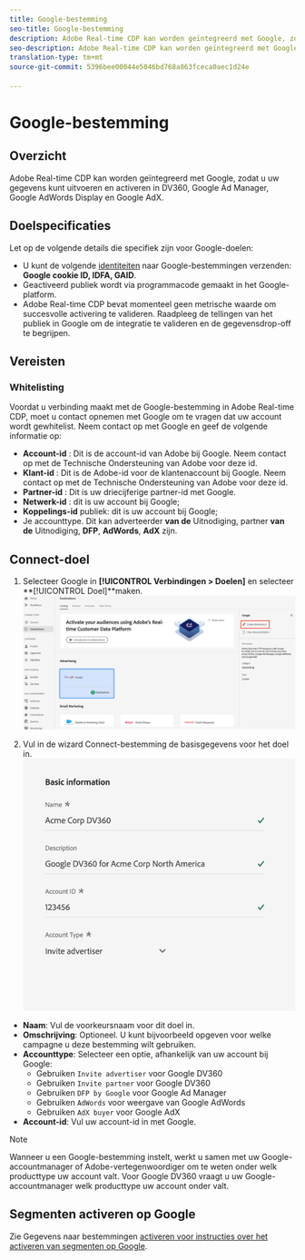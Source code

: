 ```yaml
---
title: Google-bestemming
seo-title: Google-bestemming
description: Adobe Real-time CDP kan worden geïntegreerd met Google, zodat u uw gegevens kunt uitvoeren en activeren in DV360, Google Ad Manager, Google AdWords en Google AdX.
seo-description: Adobe Real-time CDP kan worden geïntegreerd met Google, zodat u uw gegevens kunt uitvoeren en activeren in DV360, Google Ad Manager, Google AdWords en Google AdX.
translation-type: tm+mt
source-git-commit: 5396bee00044e5046bd768a863fceca0aec1d24e

---
```



# Google-bestemming

## Overzicht

Adobe Real-time CDP kan worden geïntegreerd met Google, zodat u uw gegevens kunt uitvoeren en activeren in DV360, Google Ad Manager, Google AdWords Display en Google AdX.

## Doelspecificaties

Let op de volgende details die specifiek zijn voor Google-doelen:

* U kunt de volgende [identiteiten](https://www.adobe.io/apis/experienceplatform/home/profile-identity-segmentation/profile-identity-segmentation-services.html#!api-specification/markdown/narrative/technical_overview/identity_namespace_overview/identity_namespace_overview.md) naar Google-bestemmingen verzenden: **Google cookie ID, IDFA, GAID**.
* Geactiveerd publiek wordt via programmacode gemaakt in het Google-platform.
* Adobe Real-time CDP bevat momenteel geen metrische waarde om succesvolle activering te valideren. Raadpleeg de tellingen van het publiek in Google om de integratie te valideren en de gegevensdrop-off te begrijpen.

## Vereisten

### Whitelisting

Voordat u verbinding maakt met de Google-bestemming in Adobe Real-time CDP, moet u contact opnemen met Google om te vragen dat uw account wordt gewhitelist. Neem contact op met Google en geef de volgende informatie op:

* **Account-id** : Dit is de account-id van Adobe bij Google. Neem contact op met de Technische Ondersteuning van Adobe voor deze id.
* **Klant-id** : Dit is de Adobe-id voor de klantenaccount bij Google. Neem contact op met de Technische Ondersteuning van Adobe voor deze id.
* **Partner-id** : Dit is uw driecijferige partner-id met Google.
* **Netwerk-id** : dit is uw account bij Google;
* **Koppelings-id** publiek: dit is uw account bij Google;
* Je accounttype. Dit kan adverteerder **van de** Uitnodiging, partner **van de** Uitnodiging, **DFP**, **AdWords**, **AdX** zijn.


## Connect-doel

1. Selecteer Google in **[!UICONTROL Verbindingen > Doelen]** en selecteer **[!UICONTROL Doel]**maken.
   ![Google-doel verbinden](/help/rtcdp/destinations/assets/google-destination.png)

2. Vul in de wizard Connect-bestemming de basisgegevens voor het doel in.
   ![Basisinformatie Google](/help/rtcdp/destinations/assets/google-basic-information.png)
* **Naam**: Vul de voorkeursnaam voor dit doel in.
* **Omschrijving**: Optioneel. U kunt bijvoorbeeld opgeven voor welke campagne u deze bestemming wilt gebruiken.
* **Accounttype**: Selecteer een optie, afhankelijk van uw account bij Google:
   * Gebruiken `Invite advertiser` voor Google DV360
   * Gebruiken `Invite partner` voor Google DV360
   * Gebruiken `DFP by Google` voor Google Ad Manager
   * Gebruiken `AdWords` voor weergave van Google AdWords
   * Gebruiken `AdX buyer` voor Google AdX
* **Account-id**: Vul uw account-id in met Google.

>[!NOTE]
>
>Wanneer u een Google-bestemming instelt, werkt u samen met uw Google-accountmanager of Adobe-vertegenwoordiger om te weten onder welk producttype uw account valt. Voor Google DV360 vraagt u uw Google-accountmanager welk producttype uw account onder valt. 

## Segmenten activeren op Google

Zie Gegevens naar bestemmingen [activeren voor instructies over het activeren van segmenten op Google](/help/rtcdp/destinations/activate-destinations.md).
